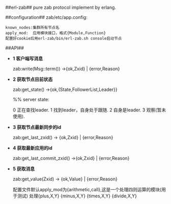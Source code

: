##erl-zab##
pure zab protocol implement by erlang.


##configuration##
zab/etc/app.config:

	known_nodes:集群所有节点名
	apply_mod:  应用模块接口，格式{Module,Function}
	配置好cookie后用erl-zab/bin/erl-zab.sh console启动节点


##API##


- **1 客户端写消息**
	
	zab:write(Msg::term()) ->{ok,Zxid} | {error,Reason}



- **2 获取节点目前状态**
	
	zab:get_state() ->{ok,{State,FollowerList,Leader}}
	
	%% server state:


	0  正在查找leader.
	1  找到leader，自身处于跟随.
	2  自身是leader.
	3  观察(暂未使用).

- **3 获取节点最新同步的id**
	
	zab:get_last_zxid() -> {ok,Zxid} | {error,Reason}
	

- **4 获取最新应用的id**
   
	zab:get_last_commit_zxid() ->{ok,Zxid} | {error,Reason}
    

- **5 获取消息**

	zab:get_value(Zxid) -> {ok,Value} | {error,Reason}
    
	配置文件默认apply_mod为{arithmetic,call},这是一个处理四则运算的模块(用于测试)
	处理{plus,X,Y}
		{minus,X,Y}
		{times,X,Y}
		{divide,X,Y}
